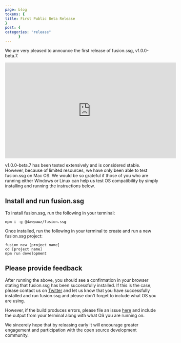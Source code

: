 ```yaml
---
page: blog
tokens: {
title: First Public Beta Release
}
post: {
categories: "release"
      }
---
```

We are very pleased to announce the first release of fusion.ssg, v1.0.0-beta.7.
<!-- end -->

<section>
<iframe width="560" height="315" src="https://www.youtube.com/embed/PuoOGCEs1gk" title="YouTube video player" frameborder="0" allow="accelerometer; autoplay; clipboard-write; encrypted-media; gyroscope; picture-in-picture; web-share" allowfullscreen></iframe>
</section>

v1.0.0-beta.7 has been tested extensively and is considered stable. However, because of limited resources, we have only been able to test fusion.ssg on Mac OS. We would be so grateful if those of you who are running either Windows or Linux can help us test OS compatibility by simply installing and running the instructions below.

## Install and run fusion.ssg

To install fusion.ssg, run the following in your terminal:

```shell
npm i -g @4awpawz/fusion.ssg
```

Once installed, run the following in your terminal to create and run a new fusion.ssg project:

```shell
fusion new [project name]
cd [project name]
npm run development
```

## Please provide feedback

After running the above, you should see a confirmation in your browser stating that fusion.ssg has been successfully installed. If this is the case, please contact us on [Twitter](https://twitter.com/4awpawz) and let us know that you have successfully installed and run fusion.ssg and please don't forget to include what OS you are using.

However, if the build produces errors, please file an issue [here](https://github.com/4awpawz/fusion.ssg/issues) and include the output from your terminal along with what OS you are running on.

We sincerely hope that by releasing early it will encourage greater engagement and participation with the open source development community.
